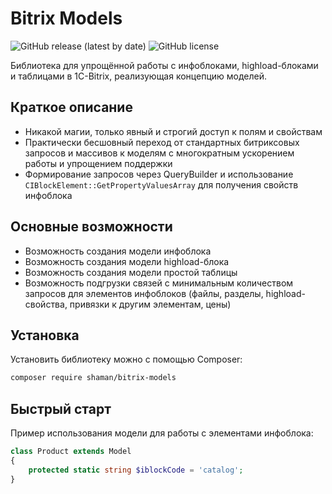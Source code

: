 # Bitrix Models

![GitHub release (latest by date)](https://img.shields.io/github/v/release/ShamanKing19/bitrix-models)
![GitHub license](https://img.shields.io/github/license/ShamanKing19/bitrix-models)

Библиотека для упрощённой работы с инфоблоками, highload-блоками и таблицами в 1C-Bitrix, реализующая концепцию моделей.

## Краткое описание
- Никакой магии, только явный и строгий доступ к полям и свойствам
- Практически бесшовный переход от стандартных битриксовых запросов и массивов к моделям с многократным ускорением 
работы и упрощением поддержки
- Формирование запросов через QueryBuilder и использование `CIBlockElement::GetPropertyValuesArray` для получения свойств инфоблока

## Основные возможности
- Возможность создания модели инфоблока
- Возможность создания модели highload-блока
- Возможность создания модели простой таблицы
- Возможность подгрузки связей с минимальным количеством запросов для элементов инфоблоков 
(файлы, разделы, highload-свойства, привязки к другим элементам, цены)

## Установка

Установить библиотеку можно с помощью Composer:

```sh
composer require shaman/bitrix-models
```

## Быстрый старт

Пример использования модели для работы с элементами инфоблока:

```php
class Product extends Model
{
    protected static string $iblockCode = 'catalog';
}

```
